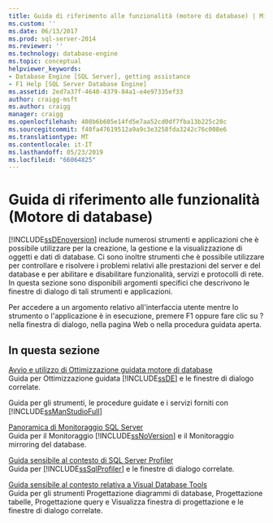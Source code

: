 ```yaml
---
title: Guida di riferimento alle funzionalità (motore di database) | Microsoft Docs
ms.custom: ''
ms.date: 06/13/2017
ms.prod: sql-server-2014
ms.reviewer: ''
ms.technology: database-engine
ms.topic: conceptual
helpviewer_keywords:
- Database Engine [SQL Server], getting assistance
- F1 Help [SQL Server Database Engine]
ms.assetid: 2ed7a37f-4640-4379-84a1-e4e97335ef33
author: craigg-msft
ms.author: craigg
manager: craigg
ms.openlocfilehash: 408b6b605e14fd5e7aa52cd0df7fba13b225c20c
ms.sourcegitcommit: f40fa47619512a9a9c3e3258fda3242c76c008e6
ms.translationtype: MT
ms.contentlocale: it-IT
ms.lasthandoff: 05/23/2019
ms.locfileid: "66064825"
---
```

# <a name="feature-reference-database-engine"></a>Guida di riferimento alle funzionalità (Motore di database)
  [!INCLUDE[ssDEnoversion](../includes/ssdenoversion-md.md)] include numerosi strumenti e applicazioni che è possibile utilizzare per la creazione, la gestione e la visualizzazione di oggetti e dati di database. Ci sono inoltre strumenti che è possibile utilizzare per controllare e risolvere i problemi relativi alle prestazioni del server e del database e per abilitare e disabilitare funzionalità, servizi e protocolli di rete. In questa sezione sono disponibili argomenti specifici che descrivono le finestre di dialogo di tali strumenti e applicazioni.  
  
 Per accedere a un argomento relativo all'interfaccia utente mentre lo strumento o l'applicazione è in esecuzione, premere F1 oppure fare clic su ? nella finestra di dialogo, nella pagina Web o nella procedura guidata aperta.  
  
## <a name="in-this-section"></a>In questa sezione  
 [Avvio e utilizzo di Ottimizzazione guidata motore di database](../relational-databases/performance/database-engine-tuning-advisor.md)  
 Guida per Ottimizzazione guidata [!INCLUDE[ssDE](../includes/ssde-md.md)] e le finestre di dialogo correlate.  
  
 Guida per gli strumenti, le procedure guidate e i servizi forniti con [!INCLUDE[ssManStudioFull](../includes/ssmanstudiofull-md.md)]  
  
 [Panoramica di Monitoraggio SQL Server](configure-windows/sql-server-monitor-overview.md)  
 Guida per il Monitoraggio [!INCLUDE[ssNoVersion](../includes/ssnoversion-md.md)] e il Monitoraggio mirroring del database.  
  
 [Guida sensibile al contesto di SQL Server Profiler](../tools/sql-server-profiler/sql-server-profiler-f1-help.md)  
 Guida per [!INCLUDE[ssSqlProfiler](../includes/sssqlprofiler-md.md)] e le finestre di dialogo correlate.  
  
 [Guida sensibile al contesto relativa a Visual Database Tools](../ssms/visual-db-tools/visual-database-tools-f1-help.md)  
 Guida per gli strumenti Progettazione diagrammi di database, Progettazione tabelle, Progettazione query e Visualizza finestra di progettazione e le finestre di dialogo correlate.  
  
  
